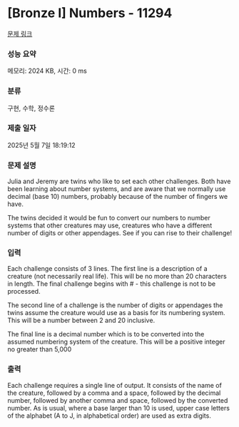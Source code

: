# [Bronze I] Numbers - 11294 

[문제 링크](https://www.acmicpc.net/problem/11294) 

### 성능 요약

메모리: 2024 KB, 시간: 0 ms

### 분류

구현, 수학, 정수론

### 제출 일자

2025년 5월 7일 18:19:12

### 문제 설명

<p>Julia and Jeremy are twins who like to set each other challenges. Both have been learning about number systems, and are aware that we normally use decimal (base 10) numbers, probably because of the number of fingers we have.</p>

<p>The twins decided it would be fun to convert our numbers to number systems that other creatures may use, creatures who have a different number of digits or other appendages. See if you can rise to their challenge!</p>

### 입력 

 <p>Each challenge consists of 3 lines. The first line is a description of a creature (not necessarily real life). This will be no more than 20 characters in length. The final challenge begins with # - this challenge is not to be processed.</p>

<p>The second line of a challenge is the number of digits or appendages the twins assume the creature would use as a basis for its numbering system. This will be a number between 2 and 20 inclusive.</p>

<p>The final line is a decimal number which is to be converted into the assumed numbering system of the creature. This will be a positive integer no greater than 5,000</p>

### 출력 

 <p>Each challenge requires a single line of output. It consists of the name of the creature, followed by a comma and a space, followed by the decimal number, followed by another comma and space, followed by the converted number. As is usual, where a base larger than 10 is used, upper case letters of the alphabet (A to J, in alphabetical order) are used as extra digits.</p>

